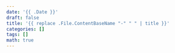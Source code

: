 ```yaml
---
date: '{{ .Date }}'
draft: false
title: '{{ replace .File.ContentBaseName "-" " " | title }}'
categories: []
tags: []
math: true
---
```




<!--more-->

